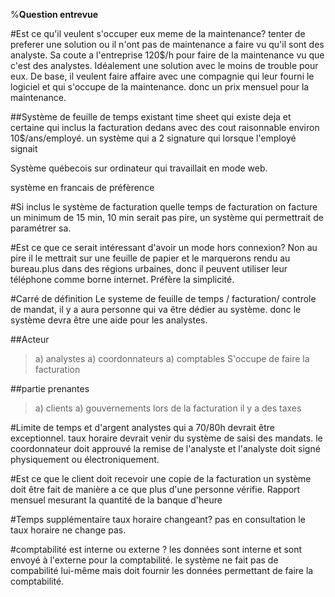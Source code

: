%**Question entrevue**

#Est ce qu'il veulent s'occuper eux meme de la maintenance?
tenter de preferer une solution ou il n'ont pas de maintenance a faire vu qu'il sont des analyste. Sa coute a l'entreprise 120$/h pour faire de la maintenance vu que c'est des analystes. Idéalement une solution avec le moins de trouble pour eux. De base, il veulent faire affaire avec une compagnie qui leur fourni le logiciel et qui s'occupe de la maintenance. donc un prix mensuel pour la maintenance.

##Système de feuille de temps existant
time sheet qui existe deja et certaine qui inclus la facturation dedans avec des cout raisonnable environ 10$/ans/employé. un système qui a 2 signature qui lorsque l'employé signait

Système québecois sur ordinateur qui travaillait en mode web.

système en francais de préfèrence

#Si inclus le système de facturation quelle temps de facturation
on facture un minimum de 15 min, 10 min serait pas pire, un système qui permettrait de paramétrer sa.

#Est ce que ce serait intéressant d'avoir un mode hors connexion?
Non au pire il le mettrait sur une feuille de papier et le marquerons rendu au bureau.plus dans des régions urbaines, donc il peuvent utiliser leur téléphone comme borne internet. Préfère la simplicité.

#Carré de définition
Le systeme de feuille de temps / facturation/ controle de mandat, il y a aura personne qui va être dédier au système. donc le système devra être une aide pour les analystes.

##Acteur
> a) analystes
> a) coordonnateurs
> a) comptables
 S'occupe de faire la facturation

##partie prenantes
> a) clients
> a) gouvernements
lors de la facturation il y a des taxes

#Limite de temps et d'argent
analystes qui a 70/80h devrait être exceptionnel. taux horaire devrait venir du système de saisi des mandats.
le coordonnateur doit approuvé la remise de l'analyste et l'analyste doit signé physiquement ou électroniquement.

#Est ce que le client doit recevoir une copie de la facturation
un système doit être fait de manière a ce que plus d'une personne vérifie.
Rapport mensuel mesurant la quantité de la banque d'heure

#Temps supplémentaire taux horaire changeant?
pas en consultation le taux horaire ne change pas.

#comptabilité est interne ou externe ?
les données sont interne et sont envoyé à l'externe pour la comptabilité.
le système ne fait pas de compabilité lui-même mais doit fournir les données permettant de faire la comptabilité.
